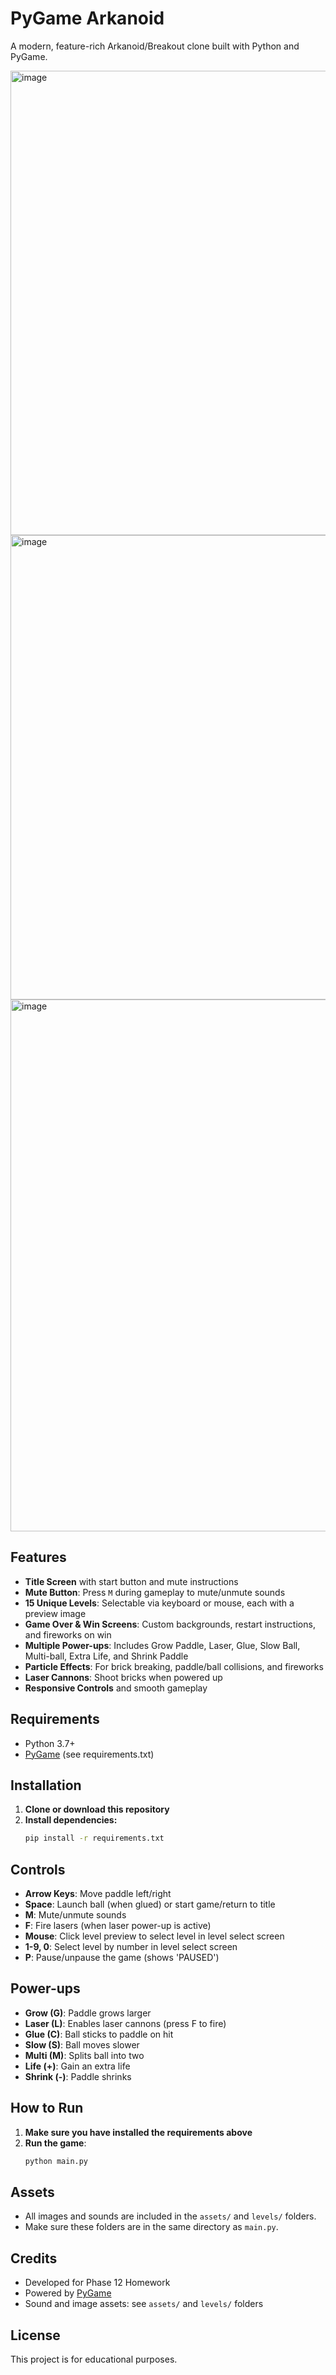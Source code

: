 # PyGame Arkanoid

A modern, feature-rich Arkanoid/Breakout clone built with Python and PyGame.

<img width="1056" height="743" alt="image" src="https://github.com/user-attachments/assets/18806495-4f7f-49b2-87e7-76d55fa7c142" />
<img width="1055" height="743" alt="image" src="https://github.com/user-attachments/assets/bd00bd38-178e-49c4-b934-f139d5c2e41e" />
<img width="1205" height="851" alt="image" src="https://github.com/user-attachments/assets/47c5bf7e-fdb2-4517-9abd-11a773db336f" />


## Features
- **Title Screen** with start button and mute instructions
- **Mute Button**: Press `M` during gameplay to mute/unmute sounds
- **15 Unique Levels**: Selectable via keyboard or mouse, each with a preview image
- **Game Over & Win Screens**: Custom backgrounds, restart instructions, and fireworks on win
- **Multiple Power-ups**: Includes Grow Paddle, Laser, Glue, Slow Ball, Multi-ball, Extra Life, and Shrink Paddle
- **Particle Effects**: For brick breaking, paddle/ball collisions, and fireworks
- **Laser Cannons**: Shoot bricks when powered up
- **Responsive Controls** and smooth gameplay

## Requirements
- Python 3.7+
- [PyGame](https://www.pygame.org/) (see requirements.txt)

## Installation
1. **Clone or download this repository**
2. **Install dependencies:**
   ```bash
   pip install -r requirements.txt
   ```

## Controls
- **Arrow Keys**: Move paddle left/right
- **Space**: Launch ball (when glued) or start game/return to title
- **M**: Mute/unmute sounds
- **F**: Fire lasers (when laser power-up is active)
- **Mouse**: Click level preview to select level in level select screen
- **1-9, 0**: Select level by number in level select screen
- **P**: Pause/unpause the game (shows 'PAUSED')

## Power-ups
- **Grow (G)**: Paddle grows larger
- **Laser (L)**: Enables laser cannons (press F to fire)
- **Glue (C)**: Ball sticks to paddle on hit
- **Slow (S)**: Ball moves slower
- **Multi (M)**: Splits ball into two
- **Life (+)**: Gain an extra life
- **Shrink (-)**: Paddle shrinks

## How to Run
1. **Make sure you have installed the requirements above**
2. **Run the game**:
   ```bash
   python main.py
   ```

## Assets
- All images and sounds are included in the `assets/` and `levels/` folders.
- Make sure these folders are in the same directory as `main.py`.

## Credits
- Developed for Phase 12 Homework
- Powered by [PyGame](https://www.pygame.org/)
- Sound and image assets: see `assets/` and `levels/` folders

## License
This project is for educational purposes.

